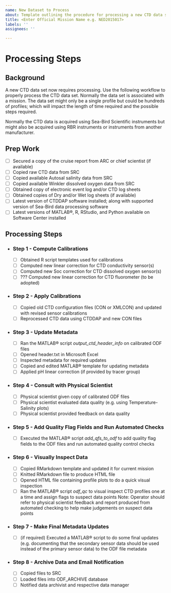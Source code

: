 ```yaml
---
name: New Dataset to Process
about: Template outlining the procedure for processing a new CTD data set.
title: <Enter Official Mission Name e.g. NED2015017>
labels: ''
assignees: ''

---
```


# Processing Steps

## Background

A new CTD data set now requires processing. Use the following workflow to properly process the CTD data set. Normally the data set is associated with a mission. The data set might only be a single profile but could be hundreds of profiles; which will impact the length of time required and the possible steps required.

Normally the CTD data is acquired using Sea-Bird Scientific instruments but might also be acquired using RBR instruments or instruments from another manufacturer.

## Prep Work

- [ ] Secured a copy of the cruise report from ARC or chief scientist (if available)
- [ ] Copied raw CTD data from SRC
- [ ] Copied available Autosal salinity data from SRC
- [ ] Copied available Winkler dissolved oxygen data from SRC
- [ ] Obtained copy of electronic event log and/or CTD log sheets
- [ ] Obtained copies of Dry and/or Wet log sheets (if available)
- [ ] Latest version of CTDDAP software installed; along with supported version of Sea-Bird data processing software
- [ ] Latest versions of MATLAB®, R, RStudio, and Python available on Software Center installed

## Processing Steps

- ### Step 1 - **Compute Calibrations**
  - [ ] Obtained R script templates used for calibrations
  - [ ] Computed new linear correction for CTD conductivity sensor(s)
  - [ ] Computed new Soc correction for CTD dissolved oxygen sensor(s)
  - [ ] ??? Computed new linear correction for CTD fluorometer (to be adopted)
- ### Step 2 - **Apply Calibrations**
  - [ ] Copied old CTD configuration files (CON or XMLCON) and updated with revised sensor calibrations
  - [ ] Reprocessed CTD data using CTDDAP and new CON files
- ### Step 3 - **Update Metadata**
  - [ ] Ran the MATLAB® script _output_ctd_header_info_ on calibrated ODF files
  - [ ] Opened header.txt in Microsoft Excel
  - [ ] Inspected metadata for required updates
  - [ ] Copied and edited MATLAB® template for updating metadata
  - [ ] Applied pH linear correction (if provided by tracer group)
- ### Step 4 - **Consult with Physical Scientist** 
  - [ ] Physical scientist given copy of calibrated ODF files
  - [ ] Physical scientist evaluated data quality (e.g. using Temperature-Salinity plots)
  - [ ] Physical scientist provided feedback on data quality
- ### Step 5 - **Add Quality Flag Fields and Run Automated Checks**
  - [ ] Executed the MATLAB® script _add_qfs_to_odf_ to add quality flag fields to the ODF files and run automated quality control checks
- ### Step 6 - **Visually Inspect Data**
  - [ ] Copied RMarkdown template and updated it for current mission
  - [ ] Knitted RMarkdown file to produce HTML file 
  - [ ] Opened HTML file containing profile plots to do a quick visual inspection
  - [ ] Ran the MATLAB® script _odf_qc_ to visual inspect CTD profiles one at a time and assign flags to suspect data points
  Note: Operator should refer to physical scientist feedback and report produced from automated checking to help make judgements on suspect data points
- ### Step 7 - **Make Final Metadata Updates**
  - [ ] (if required) Executed a MATLAB® script to do some final updates (e.g. documenting that the secondary sensor data should be used instead of the primary sensor data) to the ODF file metadata
- ### Step 8 - **Archive Data and Email Notification**
  - [ ] Copied files to SRC
  - [ ] Loaded files into ODF_ARCHIVE database
  - [ ] Notified data archivist and respective data manager
